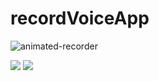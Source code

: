 # recordVoiceApp

![animated-recorder](https://user-images.githubusercontent.com/6539412/28151962-c8f77dba-6752-11e7-8ba8-a8f031caa3fb.gif)


![](http://i.imgur.com/Us45m95l.png)
![](http://i.imgur.com/kRnSLGIl.png)
